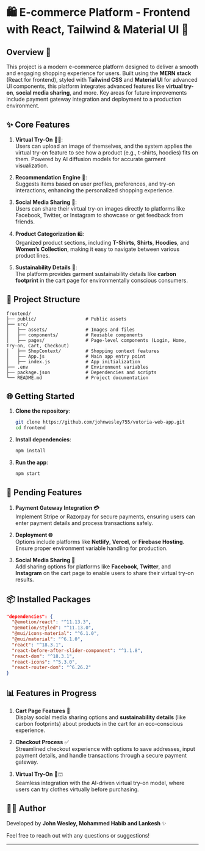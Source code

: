 # 🛍️ E-commerce Platform - Frontend with React, Tailwind & Material UI 🚀

## Overview 📝
This project is a modern e-commerce platform designed to deliver a smooth and engaging shopping experience for users. Built using the **MERN stack** (React for frontend), styled with **Tailwind CSS** and **Material UI** for advanced UI components, this platform integrates advanced features like **virtual try-on**, **social media sharing**, and more. Key areas for future improvements include payment gateway integration and deployment to a production environment.

## ✨ Core Features

1. **Virtual Try-On** 👕👚:  
   Users can upload an image of themselves, and the system applies the virtual try-on feature to see how a product (e.g., t-shirts, hoodies) fits on them. Powered by AI diffusion models for accurate garment visualization.

2. **Recommendation Engine** 🧠:  
   Suggests items based on user profiles, preferences, and try-on interactions, enhancing the personalized shopping experience.

3. **Social Media Sharing** 📲:  
   Users can share their virtual try-on images directly to platforms like Facebook, Twitter, or Instagram to showcase or get feedback from friends.

4. **Product Categorization** 🛍️:  
   Organized product sections, including **T-Shirts**, **Shirts**, **Hoodies**, and **Women’s Collection**, making it easy to navigate between various product lines.

5. **Sustainability Details** 🌱:  
   The platform provides garment sustainability details like **carbon footprint** in the cart page for environmentally conscious consumers.

## 📂 Project Structure

```
frontend/
├── public/                  # Public assets
├── src/
│   ├── assets/              # Images and files
│   ├── components/          # Reusable components
│   ├── pages/               # Page-level components (Login, Home, Try-on, Cart, Checkout)
│   ├── ShopContext/         # Shopping context features
│   ├── App.js               # Main app entry point
│   ├── index.js             # App initialization
├── .env                     # Environment variables
├── package.json             # Dependencies and scripts
└── README.md                # Project documentation
```

## 🌐 Getting Started

1. **Clone the repository**:
   ```bash
   git clone https://github.com/johnwesley755/vutoria-web-app.git
   cd frontend
   ```

2. **Install dependencies**:
   ```bash
   npm install
   ```

3. **Run the app**:
   ```bash
   npm start
   ```

## 🚀 Pending Features

1. **Payment Gateway Integration 💳**  
   Implement Stripe or Razorpay for secure payments, ensuring users can enter payment details and process transactions safely.

2. **Deployment 🌐**  
   Options include platforms like **Netlify**, **Vercel**, or **Firebase Hosting**. Ensure proper environment variable handling for production.

3. **Social Media Sharing 📲**  
   Add sharing options for platforms like **Facebook**, **Twitter**, and **Instagram** on the cart page to enable users to share their virtual try-on results.

## 📦 Installed Packages

```json
"dependencies": {
  "@emotion/react": "^11.13.3",
  "@emotion/styled": "^11.13.0",
  "@mui/icons-material": "^6.1.0",
  "@mui/material": "^6.1.0",
  "react": "^18.3.1",
  "react-before-after-slider-component": "^1.1.8",
  "react-dom": "^18.3.1",
  "react-icons": "^5.3.0",
  "react-router-dom": "^6.26.2"
}
```

## 📊 Features in Progress

1. **Cart Page Features** 🛒  
   Display social media sharing options and **sustainability details** (like carbon footprints) about products in the cart for an eco-conscious experience.

2. **Checkout Process** ✅  
   Streamlined checkout experience with options to save addresses, input payment details, and handle transactions through a secure payment gateway.

3. **Virtual Try-On** 👗🩳  
   Seamless integration with the AI-driven virtual try-on model, where users can try clothes virtually before purchasing.

## 👨‍💻 Author

Developed by **John Wesley, Mohammed Habib and Lankesh** ✨

Feel free to reach out with any questions or suggestions!

---

